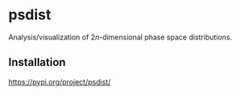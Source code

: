 # psdist

Analysis/visualization of $2n$-dimensional phase space distributions.


## Installation

https://pypi.org/project/psdist/